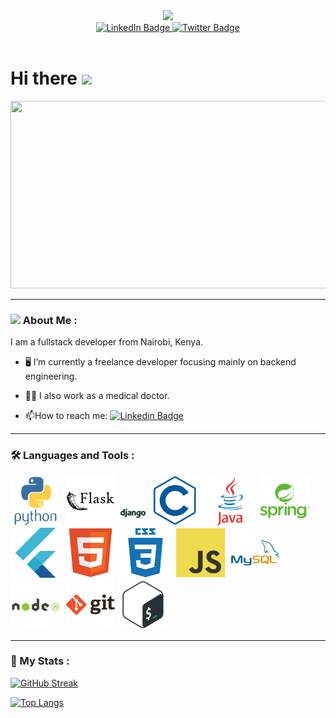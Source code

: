 <div id="header" align="center">
  <img src="https://media.giphy.com/media/M9gbBd9nbDrOTu1Mqx/giphy.gif" width="100"/>
</div>
<div id="badges" align="center">
  <a href="COMING SOON">
    <img src="https://img.shields.io/badge/LinkedIn-blue?style=for-the-badge&logo=linkedin&logoColor=white" alt="LinkedIn Badge"/>
  <a href="COMING SOON" align="center">
    <img src="https://img.shields.io/badge/Twitter-blue?style=for-the-badge&logo=twitter&logoColor=white" alt="Twitter Badge"/>
  </a>
</div>
<div id="profile_view_counter" align="center">
  <img src="https://komarev.com/ghpvc/?username=RonCollins-MM&style=flat-square&color=blue" alt=""/>
</div>
  <h1>
  Hi there
  <img src="https://media.giphy.com/media/hvRJCLFzcasrR4ia7z/giphy.gif" width="30px"/>
</h1>
<div align="center">
  <img src="https://media.giphy.com/media/dWesBcTLavkZuG35MI/giphy.gif" width="600" height="300"/>
</div>
  
 ---

###  <img src="https://media.giphy.com/media/WUlplcMpOCEmTGBtBW/giphy.gif" width="30"> About Me :
 I am a fullstack developer from Nairobi, Kenya.
- 🖥️ I’m currently a freelance developer focusing mainly on backend engineering.

- 👨‍⚕️ I also work as a medical doctor.

- :mailbox:How to reach me: [![Linkedin Badge](https://img.shields.io/badge/-RonCollins_MM-blue?style=flat&logo=Linkedin&logoColor=white)](your-linkedin-url)
  
---

### :hammer_and_wrench: Languages and Tools :
<div>
  <img src="https://github.com/devicons/devicon/blob/master/icons/python/python-original-wordmark.svg" title="Python" alt="Python" width="80" height="80"/>&nbsp;
   <img src="https://github.com/devicons/devicon/blob/master/icons/flask/flask-original-wordmark.svg" title="Flask" alt="Flask" width="80" height="80"/>&nbsp;
   <img src="https://github.com/devicons/devicon/blob/master/icons/django/django-plain-wordmark.svg" title="Django" alt="Django" width="40" height="40"/>&nbsp;
   <img src="https://github.com/devicons/devicon/blob/master/icons/c/c-line.svg" title="C" alt="C" width="80" height="80"/>&nbsp;
  <img src="https://github.com/devicons/devicon/blob/master/icons/java/java-original-wordmark.svg" title="Java" alt="Java" width="80" height="80"/>&nbsp;
  <img src="https://github.com/devicons/devicon/blob/master/icons/spring/spring-original-wordmark.svg" title="Spring" alt="Spring" width="80" height="80"/>&nbsp;
  <img src="https://github.com/devicons/devicon/blob/master/icons/flutter/flutter-original.svg" title="Flutter" alt="Flutter" width="80" height="80"/>&nbsp;
  <img src="https://github.com/devicons/devicon/blob/master/icons/html5/html5-original.svg" title="HTML5" alt="HTML" width="80" height="80"/>&nbsp;
  <img src="https://github.com/devicons/devicon/blob/master/icons/css3/css3-plain-wordmark.svg"  title="CSS3" alt="CSS" width="80" height="80"/>&nbsp;
  <img src="https://github.com/devicons/devicon/blob/master/icons/javascript/javascript-original.svg" title="JavaScript" alt="JavaScript" width="80" height="80"/>&nbsp;
  <img src="https://github.com/devicons/devicon/blob/master/icons/mysql/mysql-original-wordmark.svg" title="MySQL"  alt="MySQL" width="80" height="80"/>&nbsp;
  <img src="https://github.com/devicons/devicon/blob/master/icons/nodejs/nodejs-original-wordmark.svg" title="NodeJS" alt="NodeJS" width="80" height="80"/>&nbsp;
  <img src="https://github.com/devicons/devicon/blob/master/icons/git/git-original-wordmark.svg" title="Git" alt="Git" width="80" height="80"/>
  <img src="https://github.com/devicons/devicon/blob/master/icons/bash/bash-original.svg" title="bash" alt="bash" width="80" height="80"/>
</div>
  
---

### :robot: My Stats :
  [![GitHub Streak](http://github-readme-streak-stats.herokuapp.com?user=RonCollins-MM&theme=dark&background=000000)](https://git.io/streak-stats)
  
  [![Top Langs](https://github-readme-stats.vercel.app/api/top-langs/?username=RonCollins-MM&layout=compact&theme=vision-friendly-dark)](https://github.com/anuraghazra/github-readme-stats)
